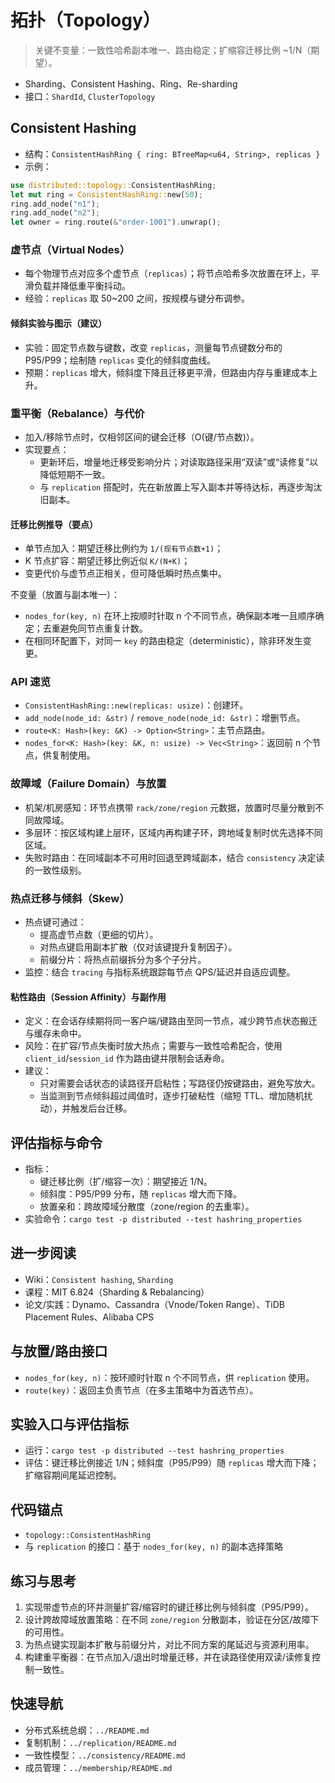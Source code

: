# 拓扑（Topology）

> 关键不变量：一致性哈希副本唯一、路由稳定；扩缩容迁移比例 ~1/N（期望）。

- Sharding、Consistent Hashing、Ring、Re-sharding
- 接口：`ShardId`, `ClusterTopology`

## Consistent Hashing

- 结构：`ConsistentHashRing { ring: BTreeMap<u64, String>, replicas }`
- 示例：

```rust
use distributed::topology::ConsistentHashRing;
let mut ring = ConsistentHashRing::new(50);
ring.add_node("n1");
ring.add_node("n2");
let owner = ring.route(&"order-1001").unwrap();
```

### 虚节点（Virtual Nodes）

- 每个物理节点对应多个虚节点（`replicas`）；将节点哈希多次放置在环上，平滑负载并降低重平衡抖动。
- 经验：`replicas` 取 50~200 之间，按规模与键分布调参。

#### 倾斜实验与图示（建议）

- 实验：固定节点数与键数，改变 `replicas`，测量每节点键数分布的 P95/P99；绘制随 `replicas` 变化的倾斜度曲线。
- 预期：`replicas` 增大，倾斜度下降且迁移更平滑，但路由内存与重建成本上升。

### 重平衡（Rebalance）与代价

- 加入/移除节点时，仅相邻区间的键会迁移（O(键/节点数)）。
- 实现要点：
  - 更新环后，增量地迁移受影响分片；对读取路径采用“双读”或“读修复”以降低短期不一致。
  - 与 `replication` 搭配时，先在新放置上写入副本并等待达标，再逐步淘汰旧副本。

#### 迁移比例推导（要点）

- 单节点加入：期望迁移比例约为 `1/(现有节点数+1)`；
- K 节点扩容：期望迁移比例近似 `K/(N+K)`；
- 变更代价与虚节点正相关，但可降低瞬时热点集中。

不变量（放置与副本唯一）：

- `nodes_for(key, n)` 在环上按顺时针取 n 个不同节点，确保副本唯一且顺序确定；去重避免同节点重复计数。
- 在相同环配置下，对同一 `key` 的路由稳定（deterministic），除非环发生变更。

### API 速览

- `ConsistentHashRing::new(replicas: usize)`：创建环。
- `add_node(node_id: &str)` / `remove_node(node_id: &str)`：增删节点。
- `route<K: Hash>(key: &K) -> Option<String>`：主节点路由。
- `nodes_for<K: Hash>(key: &K, n: usize) -> Vec<String>`：返回前 n 个节点，供复制使用。

### 故障域（Failure Domain）与放置

- 机架/机房感知：环节点携带 `rack/zone/region` 元数据，放置时尽量分散到不同故障域。
- 多层环：按区域构建上层环，区域内再构建子环，跨地域复制时优先选择不同区域。
- 失败时路由：在同域副本不可用时回退至跨域副本，结合 `consistency` 决定读的一致性级别。

### 热点迁移与倾斜（Skew）

- 热点键可通过：
  - 提高虚节点数（更细的切片）。
  - 对热点键启用副本扩散（仅对该键提升复制因子）。
  - 前缀分片：将热点前缀拆分为多个子分片。
- 监控：结合 `tracing` 与指标系统跟踪每节点 QPS/延迟并自适应调整。

#### 粘性路由（Session Affinity）与副作用

- 定义：在会话存续期将同一客户端/键路由至同一节点，减少跨节点状态搬迁与缓存未命中。
- 风险：在扩容/节点失衡时放大热点；需要与一致性哈希配合，使用 `client_id`/`session_id` 作为路由键并限制会话寿命。
- 建议：
  - 只对需要会话状态的读路径开启粘性；写路径仍按键路由，避免写放大。
  - 当监测到节点倾斜超过阈值时，逐步打破粘性（缩短 TTL、增加随机扰动），并触发后台迁移。

## 评估指标与命令

- 指标：
  - 键迁移比例（扩/缩容一次）：期望接近 1/N。
  - 倾斜度：P95/P99 分布，随 `replicas` 增大而下降。
  - 放置亲和：跨故障域分散度（zone/region 的去重率）。
- 实验命令：`cargo test -p distributed --test hashring_properties`

## 进一步阅读

- Wiki：`Consistent hashing`, `Sharding`
- 课程：MIT 6.824（Sharding & Rebalancing）
- 论文/实践：Dynamo、Cassandra（Vnode/Token Range）、TiDB Placement Rules、Alibaba CPS

## 与放置/路由接口

- `nodes_for(key, n)`：按环顺时针取 n 个不同节点，供 `replication` 使用。
- `route(key)`：返回主负责节点（在多主策略中为首选节点）。

## 实验入口与评估指标

- 运行：`cargo test -p distributed --test hashring_properties`
- 评估：键迁移比例接近 1/N；倾斜度（P95/P99）随 `replicas` 增大而下降；扩缩容期间尾延迟控制。

## 代码锚点

- `topology::ConsistentHashRing`
- 与 `replication` 的接口：基于 `nodes_for(key, n)` 的副本选择策略

## 练习与思考

1. 实现带虚节点的环并测量扩容/缩容时的键迁移比例与倾斜度（P95/P99）。
2. 设计跨故障域放置策略：在不同 `zone/region` 分散副本，验证在分区/故障下的可用性。
3. 为热点键实现副本扩散与前缀分片，对比不同方案的尾延迟与资源利用率。
4. 构建重平衡器：在节点加入/退出时增量迁移，并在读路径使用双读/读修复控制一致性。

## 快速导航

- 分布式系统总纲：`../README.md`
- 复制机制：`../replication/README.md`
- 一致性模型：`../consistency/README.md`
- 成员管理：`../membership/README.md`
